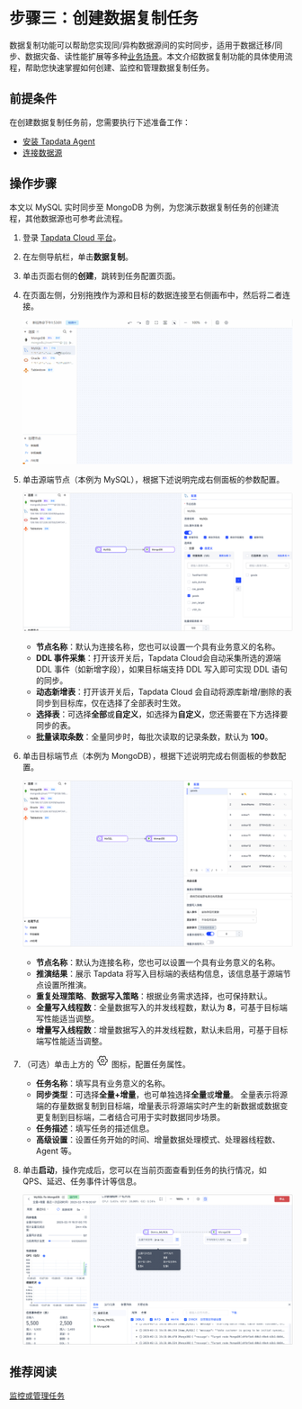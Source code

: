 # 步骤三：创建数据复制任务

数据复制功能可以帮助您实现同/异构数据源间的实时同步，适用于数据迁移/同步、数据灾备、读性能扩展等多种[业务场景](../introduction/use-cases.md)。本文介绍数据复制功能的具体使用流程，帮助您快速掌握如何创建、监控和管理数据复制任务。

## 前提条件

在创建数据复制任务前，您需要执行下述准备工作：

* [安装 Tapdata Agent](install-agent)
* [连接数据源](connect-database.md)

## 操作步骤

本文以 MySQL 实时同步至 MongoDB 为例，为您演示数据复制任务的创建流程，其他数据源也可参考此流程。

1. 登录 [Tapdata Cloud 平台](https://auth.tapdata.net/)。

2. 在左侧导航栏，单击**数据复制**。

3. 单击页面右侧的**创建**，跳转到任务配置页面。

4. 在页面左侧，分别拖拽作为源和目标的数据连接至右侧画布中，然后将二者连接。

   ![拖拽数据源至画布](../images/drag_database_cn.gif)

5. 单击源端节点（本例为 MySQL），根据下述说明完成右侧面板的参数配置。

   ![源端设置](../images/data_source_settings_cn.png)

   * **节点名称**：默认为连接名称，您也可以设置一个具有业务意义的名称。
   * **DDL 事件采集**：打开该开关后，Tapdata Cloud会自动采集所选的源端 DDL 事件（如新增字段），如果目标端支持 DDL 写入即可实现 DDL 语句的同步。
   * **动态新增表**：打开该开关后，Tapdata Cloud 会自动将源库新增/删除的表同步到目标库，仅在选择了全部表时生效。
   * **选择表**：可选择**全部**或**自定义**，如选择为**自定义**，您还需要在下方选择要同步的表。
   * **批量读取条数**：全量同步时，每批次读取的记录条数，默认为 **100**。

6. 单击目标端节点（本例为 MongoDB），根据下述说明完成右侧面板的参数配置。

   ![目标端设置](../images/data_target_settings_cn.png)

   * **节点名称**：默认为连接名称，您也可以设置一个具有业务意义的名称。
   * **推演结果**：展示 Tapdata 将写入目标端的表结构信息，该信息基于源端节点设置所推演。
   * **重复处理策略**、**数据写入策略**：根据业务需求选择，也可保持默认。
   * **全量写入线程数**：全量数据写入的并发线程数，默认为 **8**，可基于目标端写性能适当调整。
   * **增量写入线程数**：增量数据写入的并发线程数，默认未启用，可基于目标端写性能适当调整。

7. （可选）单击上方的 ![setting](../images/setting.png) 图标，配置任务属性。

   * **任务名称**：填写具有业务意义的名称。
   * **同步类型**：可选择**全量+增量**，也可单独选择**全量**或**增量**。
     全量表示将源端的存量数据复制到目标端，增量表示将源端实时产生的新数据或数据变更复制到目标端，二者结合可用于实时数据同步场景。
   * **任务描述**：填写任务的描述信息。
   * **高级设置**：设置任务开始的时间、增量数据处理模式、处理器线程数、Agent 等。

8. 单击**启动**，操作完成后，您可以在当前页面查看到任务的执行情况，如 QPS、延迟、任务事件计等信息。

   ![任务执行情况](../images/copy_data_monitor_cn.png)



## 推荐阅读

[监控或管理任务](../user-guide/copy-data/manage-task.md)

